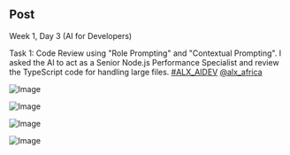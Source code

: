 ## Post

Week 1, Day 3 (AI for Developers)

Task 1: Code Review using "Role Prompting" and "Contextual Prompting". I asked the AI to act as a Senior Node.js Performance Specialist and review the TypeScript code for handling large files. [#ALX_AIDEV](https://x.com/hashtag/ALX_AIDEV?src=hashtag_click)
[@alx_africa](https://x.com/alx_africa)

![Image](https://pbs.twimg.com/media/GsDKdfnXUA4UDp0?format=png&name=360x360)

![Image](https://pbs.twimg.com/media/GsDKe2jXUAcakDV?format=png&name=360x360)

![Image](https://pbs.twimg.com/media/GsDKgemXUAA-q35?format=jpg&name=360x360)

![Image](https://pbs.twimg.com/media/GsDKh4uXUAsJa-_?format=png&name=360x360)
